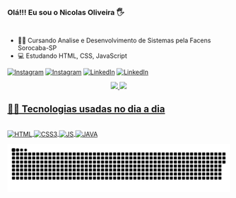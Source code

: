 
### Olá!!! Eu sou o Nicolas Oliveira 🖐️
#

- 👨‍🎓 Cursando Analise e Desenvolvimento de Sistemas pela Facens Sorocaba-SP
- 💻 Estudando HTML, CSS, JavaScript

[![Instagram](https://img.shields.io/badge/Microsoft_Outlook-0078D4?style=for-the-badge&logo=microsoft-outlook&logoColor=white)](mailto:nicollash.oliveira@outlook.com)
[![Instagram](https://img.shields.io/badge/Instagram-E4405F?style=for-the-badge&logo=instagram&logoColor=white)](https://www.instagram.com/nicolas.oliveira95/)
[![LinkedIn](https://img.shields.io/badge/LinkedIn-0077B5?style=for-the-badge&logo=linkedin&logoColor=white)](https://www.linkedin.com/in/nicollas-oliveira/)
[![LinkedIn](https://img.shields.io/badge/WhatsApp-25D366?style=for-the-badge&logo=whatsapp&logoColor=white)](https://api.whatsapp.com/send?phone=5515998585022)


<div align="center">
  <a href="https://github.com/Nicollas95">
  <img height="180em" src="https://github-readme-stats.vercel.app/api?username=Nicollas95&show_icons=true&theme=dark&include_all_commits=true&count_private=true"/>
  <img height="180em" src="https://github-readme-stats.vercel.app/api/top-langs/?username=Nicollas95&layout=compact&langs_count=7&theme=dark"/>
</div>

## 👨‍💻  Tecnologias usadas no dia a dia 

<div style="display: inline_block"><br>
<img align = "center" alt = "HTML" src ="https://img.shields.io/badge/HTML5-E34F26?style=for-the-badge&logo=html5&logoColor=white">

<img align = "center" alt = "CSS3" src = "https://img.shields.io/badge/CSS3-1572B6?style=for-the-badge&logo=css3&logoColor=white">

<img align = "center" alt = "JS" src = "https://img.shields.io/badge/JavaScript-F7DF1E?style=for-the-badge&logo=javascript&logoColor=black">

<img align = "center" alt = "JAVA" src = "https://img.shields.io/badge/Java-ED8B00?style=for-the-badge&logo=java&logoColor=white">
  
  ![Snake animation](https://github.com/Nicollas95/Nicollas95/blob/output/github-contribution-grid-snake.svg)

</div>

